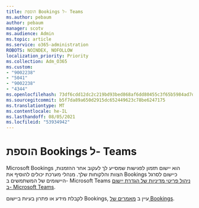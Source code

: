 ```yaml
---
title: הוספת Bookings ל- Teams
ms.author: pebaum
author: pebaum
manager: scotv
ms.audience: Admin
ms.topic: article
ms.service: o365-administration
ROBOTS: NOINDEX, NOFOLLOW
localization_priority: Priority
ms.collection: Adm_O365
ms.custom:
- "9002238"
- "5041"
- "9002238"
- "4344"
ms.openlocfilehash: 73df6cdd12dc2c219bd93bed868af6dd80455c3f65b5984ad7dbc65682b54bf2
ms.sourcegitcommit: b5f7da89a650d2915dc652449623c78be6247175
ms.translationtype: MT
ms.contentlocale: he-IL
ms.lasthandoff: 08/05/2021
ms.locfileid: "53934942"
---
```

# <a name="adding-bookings-to-teams"></a>הוספת Bookings ל- Teams

Microsoft Bookings הוא יישום תזמון לפגישות שמסייע לך לעקוב אחר ההזמנות, הצוות והלקוחות שלך. מנהלי מערכת יכולים להוסיף את Bookings כיישום לסרגל היישומים של המשתמשים ב- Microsoft Teams [ניהול פריטי מדיניות של הגדרת יישום ב- Microsoft Teams](https://docs.microsoft.com/microsoftteams/teams-app-setup-policies).

לקבלת מידע או פתרון בעיות ביישום Bookings, עיין ב [מאמרים של Bookings](https://docs.microsoft.com/microsoft-365/bookings/bookings-faq).
